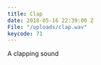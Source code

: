 ```yaml
---
title: Clap
date: 2018-05-16 22:39:00 Z
File: "/uploads/clap.wav"
keycode: 71
---
```


A clapping sound
